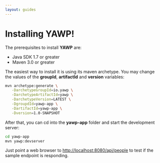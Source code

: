```yaml
---
layout: guides
---
```

# Installing YAWP!

The prerequisites to install __YAWP__ are:

 * Java SDK 1.7 or greater
 * Maven 3.0 or greater

The easiest way to install it is using its maven archetype.
You may change the values of the __groupId__, __artifactId__ and __version__ variables:

~~~ bash
mvn archetype:generate \
   -DarchetypeGroupId=io.yawp \
   -DarchetypeArtifactId=yawp \
   -DarchetypeVersion=LATEST \
   -DgroupdId=yawp-app \
   -DartifactId=yawp-app \
   -Dversion=1.0-SNAPSHOT
~~~

After that, you can cd into the __yawp-app__ folder and start the development server:

~~~ bash
cd yawp-app
mvn yawp:devserver
~~~

Just point a web browser to [http://localhost:8080/api/people](http://localhost:8080/api/people) to test if the sample endpoint is responding.